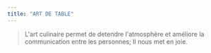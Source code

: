 ```yaml
---
title: "ART DE TABLE"
---
```


>L'art culinaire permet de detendre l'atmosphère et améliore la communication entre les personnes; Il nous met en joie.
